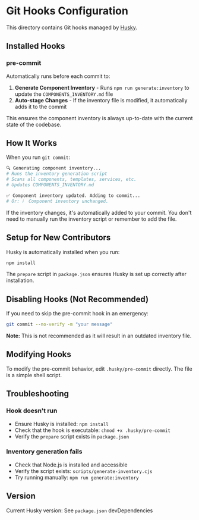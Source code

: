 # Git Hooks Configuration

This directory contains Git hooks managed by [Husky](https://typicode.github.io/husky/).

## Installed Hooks

### pre-commit

Automatically runs before each commit to:

1. **Generate Component Inventory** - Runs `npm run generate:inventory` to update the `COMPONENTS_INVENTORY.md` file
2. **Auto-stage Changes** - If the inventory file is modified, it automatically adds it to the commit

This ensures the component inventory is always up-to-date with the current state of the codebase.

## How It Works

When you run `git commit`:

```bash
🔍 Generating component inventory...
# Runs the inventory generation script
# Scans all components, templates, services, etc.
# Updates COMPONENTS_INVENTORY.md

✅ Component inventory updated. Adding to commit...
# Or: ℹ️  Component inventory unchanged.
```

If the inventory changes, it's automatically added to your commit. You don't need to manually run the inventory script or remember to add the file.

## Setup for New Contributors

Husky is automatically installed when you run:

```bash
npm install
```

The `prepare` script in `package.json` ensures Husky is set up correctly after installation.

## Disabling Hooks (Not Recommended)

If you need to skip the pre-commit hook in an emergency:

```bash
git commit --no-verify -m "your message"
```

**Note:** This is not recommended as it will result in an outdated inventory file.

## Modifying Hooks

To modify the pre-commit behavior, edit `.husky/pre-commit` directly. The file is a simple shell script.

## Troubleshooting

### Hook doesn't run
- Ensure Husky is installed: `npm install`
- Check that the hook is executable: `chmod +x .husky/pre-commit`
- Verify the `prepare` script exists in `package.json`

### Inventory generation fails
- Check that Node.js is installed and accessible
- Verify the script exists: `scripts/generate-inventory.cjs`
- Try running manually: `npm run generate:inventory`

## Version

Current Husky version: See `package.json` devDependencies
